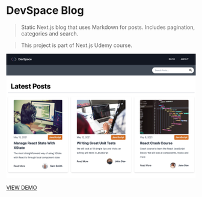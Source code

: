 # DevSpace Blog

> Static Next.js blog that uses Markdown for posts. Includes pagination, categories and search.

> This project is part of Next.js Udemy course.

![DevSpace Blog](/public/images/screen.png 'DevSpace Blog')

[VIEW DEMO](https://meital-devspace-blog.vercel.app/)

